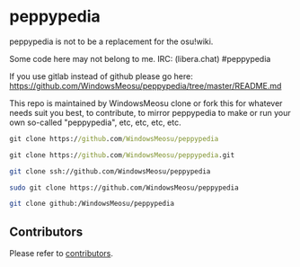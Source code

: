 # peppypedia

peppypedia is not to be a replacement for the osu!wiki.

Some code here may not belong to me.
IRC: (libera.chat) #peppypedia

If you use gitlab instead of github please go here:
<https://github.com/WindowsMeosu/peppypedia/tree/master/README.md>

This repo is maintained by WindowsMeosu
clone or fork this for whatever needs suit you best, to contribute, to mirror peppypedia to make or run your own so-called "peppypedia", etc, etc, etc, etc.

```cmd
git clone https://github.com/WindowsMeosu/peppypedia
```

```cmd
git clone https://github.com/WindowsMeosu/peppypedia.git
```

```sh
git clone ssh://github.com/WindowsMeosu/peppypedia
```

```sh
sudo git clone https://github.com/WindowsMeosu/peppypedia
```

```sh
git clone github:/WindowsMeosu/peppypedia
```

## Contributors

Please refer to [contributors](./contributors.md).
